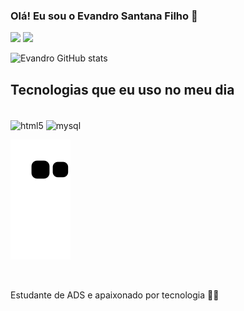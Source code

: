 ### Olá! Eu sou o Evandro Santana Filho 👋
<a href = "mailto:evandrosantana.f@gmail.com"><img src="https://img.shields.io/badge/-Gmail-%23333?style=for-the-badge&logo=gmail&logoColor=white" target="_blank"></a> <a href="https://instagram.com/evandrosantn" target="_blank"><img src="https://img.shields.io/badge/-Instagram-%23E4405F?style=for-the-badge&logo=instagram&logoColor=white" target="_blank"></a>


![Evandro GitHub stats](https://github-readme-stats.vercel.app/api?username=EvandroSFilho&show_icons=true&theme=radical)

## Tecnologias que eu uso no meu dia

<div style="display: inline_block"><br/>
 <img align="center" alt="html5"src="https://img.shields.io/badge/HTML5-E34F26?style=for-the-badge&logo=html5&logoColor=white"/>
 <img align="center" alt="mysql"src="https://img.shields.io/badge/MySQL-00000F?style=for-the-badge&logo=mysql&logoColor=white"/>
 
 ![Snake animation](https://github.com/EvandroSFilho/EvandroSFilho/blob/output/github-contribution-grid-snake.svg)

</div><br/>

Estudante de ADS e apaixonado por tecnologia 🧑‍💻
